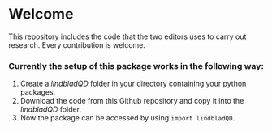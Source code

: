 # Welcome

This repository includes the code that the two editors uses to carry out research.
Every contribution is welcome.

### Currently the setup of this package works in the following way: ###
1. Create a *lindbladQD* folder in your directory containing your python packages.
2. Download the code from this Github repository and copy it into the *lindbladQD* folder.
3. Now the package can be accessed by using ```import lindbladQD```.

